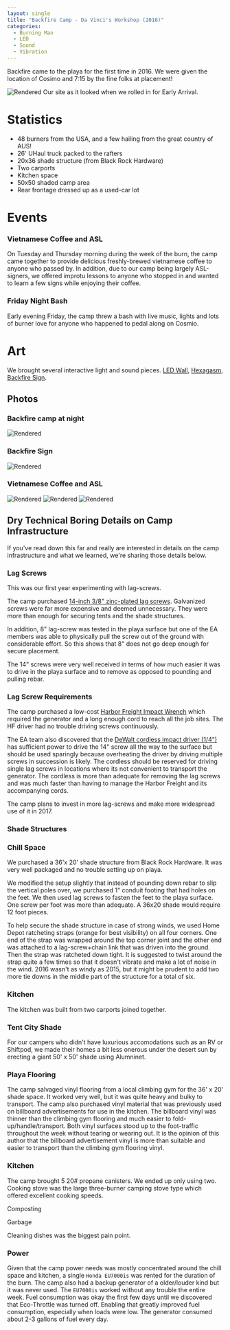 ```yaml
---
layout: single
title: "Backfire Camp - Da Vinci's Workshop (2016)"
categories:
  - Burning Man
  - LED
  - Sound
  - Vibration
---
```


Backfire came to the playa for the first time in 2016.  We were given the location of Cosimo and 7:15 by the fine folks at placement!

![Rendered](/assets/images/bm-2016/early-arrival-site.jpg)
Our site as it looked when we rolled in for Early Arrival.

# Statistics
* 48 burners from the USA, and a few hailing from the great country of AUS!
* 26' UHaul truck packed to the rafters
* 20x36 shade structure (from Black Rock Hardware)
* Two carports
* Kitchen space
* 50x50 shaded camp area
* Rear frontage dressed up as a used-car lot

# Events

### Vietnamese Coffee and ASL 
On Tuesday and Thursday morning during the week of the burn, the camp came together to provide delicious freshly-brewed vietnamese coffee to anyone who passed by.  In addition, due to our camp being largely ASL-signers, we offered improtu lessons to anyone who stopped in and wanted to learn a few signs while enjoying their coffee.

### Friday Night Bash
Early evening Friday, the camp threw a bash with live music, lights and lots of burner love for anyone who happened to pedal along on Cosmio.

# Art
We brought several interactive light and sound pieces.  [LED Wall](/projects/led-wall), [Hexagasm](/projects/hexgasm), [Backfire Sign](/projects/backfire-sign).

## Photos

### Backfire camp at night 
![Rendered](/assets/images/bm-2016/backfire-frontage.jpg)

### Backfire Sign
![Rendered](/assets/images/bm-2016/backfire-sign.jpg)

### Vietnamese Coffee and ASL
![Rendered](/assets/images/bm-2016/backfire-social-1.jpg)
![Rendered](/assets/images/bm-2016/backfire-social-2.jpg)
![Rendered](/assets/images/bm-2016/backfire-social-3.jpg)

## Dry Technical Boring Details on Camp Infrastructure
If you've read down this far and really are interested in details on the camp infrastructure and what we learned, we're sharing those details below.

### Lag Screws
This was our first year experimenting with lag-screws.  

The camp purchased [14-inch 3/8" zinc-plated lag screws](http://www.fastenersuperstore.com/products/476110/lag-screws?pid=17303).  Galvanized screws were far more expensive and deemed unnecessary.  They were more than enough for securing tents and the shade structures.  

In addition, 8" lag-screw was tested in the playa surface but one of the EA members was able to physically pull the screw out of the ground with considerable effort.  So this shows that 8" does not go deep enough for secure placement.

The 14" screws were very well received in terms of how much easier it was to drive in the playa surface and to remove as opposed to pounding and pulling rebar.  

### Lag Screw Requirements
The camp purchased a low-cost [Harbor Freight Impact Wrench](http://www.harborfreight.com/12-in-heavy-duty-electric-impact-wrench-68099.html) which required the generator and a long enough cord to reach all the job sites.  The HF driver had no trouble driving screws continuously.

The EA team also discovered that the [DeWalt cordless impact driver (1/4")](http://www.homedepot.com/p/DEWALT-20-Volt-MAX-Lithium-Ion-1-4-in-Cordless-Impact-Driver-DCF885C1/207121879) has sufficient power to drive the 14" screw all the way to the surface but should be used sparingly because overheating the driver by driving multiple screws in succession is likely.  The cordless should be reserved for driving single lag screws in locations where its not convenient to transport the generator.  The cordless is more than adequate for removing the lag screws and was much faster than having to manage the Harbor Freight and its accompanying cords.

The camp plans to invest in more lag-screws and make more widespread use of it in 2017.

### Shade Structures

### Chill Space
We purchased a 36'x 20' shade structure from Black Rock Hardware.  It was very well packaged and no trouble setting up on playa.  

We modified the setup slightly that instead of pounding down rebar to slip the vertical poles over, we purchased 1" conduit footing that had holes on the feet.  We then used lag screws to fasten the feet to the playa surface.  One screw per foot was more than adequate.  A 36x20 shade would require 12 foot pieces.

To help secure the shade structure in case of strong winds, we used Home Depot ratcheting straps (orange for best visibility) on all four corners.  One end of the strap was wrapped around the top corner joint and the other end was attached to a lag-screw+chain link that was driven into the ground.  Then the strap was ratcheted down tight.  It is suggested to twist around the strap quite a few times so that it doesn't vibrate and make a lot of noise in the wind.  2016 wasn't as windy as 2015, but it might be prudent to add two more tie downs in the middle part of the structure for a total of six.

### Kitchen
The kitchen was built from two carports joined together.

### Tent City Shade
For our campers who didn't have luxurious accomodations such as an RV or Shiftpod, we made their homes a bit less onerous under the desert sun by erecting a giant 50' x 50' shade using Alumninet.

### Playa Flooring
The camp salvaged vinyl flooring from a local climbing gym for the 36' x 20' shade space.  It worked very well, but it was quite heavy and bulky to transport.  The camp also purchased vinyl material that was previously used on billboard advertisements for use in the kitchen.  The billboard vinyl was thinner than the climbing gym flooring and much easier to fold-up/handle/transport.  Both vinyl surfaces stood up to the foot-traffic throughout the week without tearing or wearing out.  It is the opinion of this author that the billboard advertisement vinyl is more than suitable and easier to transport than the climbing gym flooring vinyl. 

### Kitchen
The camp brought 5 20# propane canisters.  We ended up only using two.  Cooking stove was the large three-burner camping stove type which offered excellent cooking speeds.

Composting

Garbage

Cleaning dishes was the biggest pain point. 

### Power
Given that the camp power needs was mostly concentrated around the chill space and kitchen, a single `Honda EU7000is` was rented for the duration of the burn.  The camp also had a backup generator of a older/louder kind but it was never used.  The `EU7000is` worked without any trouble the entire week.  Fuel consumption was okay the first few days until we discovered that Eco-Throttle was turned off.  Enabling that greatly improved fuel consumption, especially when loads were low.  The generator consumed about 2-3 gallons of fuel every day.



